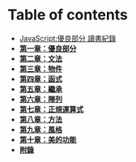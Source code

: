 # Table of contents

- [JavaScript:優良部分 讀書紀錄](../README.md)
- **[第一章：優良部分](1-Good-Parts.md)**
- **[第二章：文法](1-Good-Parts.md)**
- **[第三章：物件](variants.md)**
- **[第四章：函式](nested-components.md)**
- **[第五章：繼承](layouts.md)**
- **[第六章：陣列](helpers.md)**
- **[第七章：正規運算式](helpers.md)**
- **[第八章：方法](1-Good-Parts.md)**
- **[第九章：風格](1-Good-Parts.md)**
- **[第十章：美的功能](1-Good-Parts.md)**
- **[附錄](1-Good-Parts.md)**
